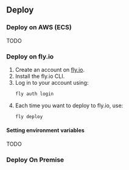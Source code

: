 ## Deploy

### Deploy on AWS (ECS)

TODO

### Deploy on fly.io

1. Create an account on [fly.io](https://fly.io).
2. Install the fly.io CLI.
3. Log in to your account using:
   ```sh
   fly auth login
   ```
4. Each time you want to deploy to fly.io, use:
   ```sh
   fly deploy
   ```

#### Setting environment variables

TODO

### Deploy On Premise

